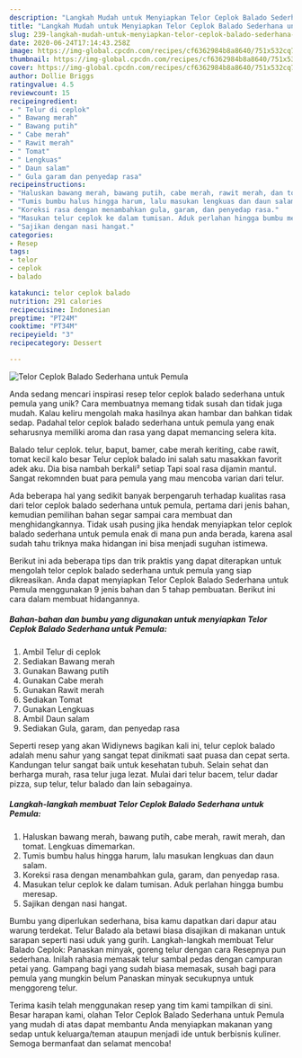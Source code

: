 ```yaml
---
description: "Langkah Mudah untuk Menyiapkan Telor Ceplok Balado Sederhana untuk Pemula, Lezat Sekali"
title: "Langkah Mudah untuk Menyiapkan Telor Ceplok Balado Sederhana untuk Pemula, Lezat Sekali"
slug: 239-langkah-mudah-untuk-menyiapkan-telor-ceplok-balado-sederhana-untuk-pemula-lezat-sekali
date: 2020-06-24T17:14:43.258Z
image: https://img-global.cpcdn.com/recipes/cf6362984b8a8640/751x532cq70/telor-ceplok-balado-sederhana-untuk-pemula-foto-resep-utama.jpg
thumbnail: https://img-global.cpcdn.com/recipes/cf6362984b8a8640/751x532cq70/telor-ceplok-balado-sederhana-untuk-pemula-foto-resep-utama.jpg
cover: https://img-global.cpcdn.com/recipes/cf6362984b8a8640/751x532cq70/telor-ceplok-balado-sederhana-untuk-pemula-foto-resep-utama.jpg
author: Dollie Briggs
ratingvalue: 4.5
reviewcount: 15
recipeingredient:
- " Telur di ceplok"
- " Bawang merah"
- " Bawang putih"
- " Cabe merah"
- " Rawit merah"
- " Tomat"
- " Lengkuas"
- " Daun salam"
- " Gula garam dan penyedap rasa"
recipeinstructions:
- "Haluskan bawang merah, bawang putih, cabe merah, rawit merah, dan tomat. Lengkuas dimemarkan."
- "Tumis bumbu halus hingga harum, lalu masukan lengkuas dan daun salam."
- "Koreksi rasa dengan menambahkan gula, garam, dan penyedap rasa."
- "Masukan telur ceplok ke dalam tumisan. Aduk perlahan hingga bumbu meresap."
- "Sajikan dengan nasi hangat."
categories:
- Resep
tags:
- telor
- ceplok
- balado

katakunci: telor ceplok balado 
nutrition: 291 calories
recipecuisine: Indonesian
preptime: "PT24M"
cooktime: "PT34M"
recipeyield: "3"
recipecategory: Dessert

---
```



![Telor Ceplok Balado Sederhana untuk Pemula](https://img-global.cpcdn.com/recipes/cf6362984b8a8640/751x532cq70/telor-ceplok-balado-sederhana-untuk-pemula-foto-resep-utama.jpg)

Anda sedang mencari inspirasi resep telor ceplok balado sederhana untuk pemula yang unik? Cara membuatnya memang tidak susah dan tidak juga mudah. Kalau keliru mengolah maka hasilnya akan hambar dan bahkan tidak sedap. Padahal telor ceplok balado sederhana untuk pemula yang enak seharusnya memiliki aroma dan rasa yang dapat memancing selera kita.

Balado telur ceplok. telur, baput, bamer, cabe merah keriting, cabe rawit, tomat kecil kalo besar Telur ceplok balado ini salah satu masakkan favorit adek aku. Dia bisa nambah berkali² setiap Tapi soal rasa dijamin mantul. Sangat rekomnden buat para pemula yang mau mencoba varian dari telur.

Ada beberapa hal yang sedikit banyak berpengaruh terhadap kualitas rasa dari telor ceplok balado sederhana untuk pemula, pertama dari jenis bahan, kemudian pemilihan bahan segar sampai cara membuat dan menghidangkannya. Tidak usah pusing jika hendak menyiapkan telor ceplok balado sederhana untuk pemula enak di mana pun anda berada, karena asal sudah tahu triknya maka hidangan ini bisa menjadi suguhan istimewa.


Berikut ini ada beberapa tips dan trik praktis yang dapat diterapkan untuk mengolah telor ceplok balado sederhana untuk pemula yang siap dikreasikan. Anda dapat menyiapkan Telor Ceplok Balado Sederhana untuk Pemula menggunakan 9 jenis bahan dan 5 tahap pembuatan. Berikut ini cara dalam membuat hidangannya.

<!--inarticleads1-->

##### Bahan-bahan dan bumbu yang digunakan untuk menyiapkan Telor Ceplok Balado Sederhana untuk Pemula:

1. Ambil  Telur di ceplok
1. Sediakan  Bawang merah
1. Gunakan  Bawang putih
1. Gunakan  Cabe merah
1. Gunakan  Rawit merah
1. Sediakan  Tomat
1. Gunakan  Lengkuas
1. Ambil  Daun salam
1. Sediakan  Gula, garam, dan penyedap rasa


Seperti resep yang akan Widiynews bagikan kali ini, telur ceplok balado adalah menu sahur yang sangat tepat dinikmati saat puasa dan cepat serta. Kandungan telur sangat baik untuk kesehatan tubuh. Selain sehat dan berharga murah, rasa telur juga lezat. Mulai dari telur bacem, telur dadar pizza, sup telur, telur balado dan lain sebagainya. 

<!--inarticleads2-->

##### Langkah-langkah membuat Telor Ceplok Balado Sederhana untuk Pemula:

1. Haluskan bawang merah, bawang putih, cabe merah, rawit merah, dan tomat. Lengkuas dimemarkan.
1. Tumis bumbu halus hingga harum, lalu masukan lengkuas dan daun salam.
1. Koreksi rasa dengan menambahkan gula, garam, dan penyedap rasa.
1. Masukan telur ceplok ke dalam tumisan. Aduk perlahan hingga bumbu meresap.
1. Sajikan dengan nasi hangat.


Bumbu yang diperlukan sederhana, bisa kamu dapatkan dari dapur atau warung terdekat. Telur Balado ala betawi biasa disajikan di makanan untuk sarapan seperti nasi uduk yang gurih. Langkah-langkah membuat Telur Balado Ceplok: Panaskan minyak, goreng telur dengan cara Resepnya pun sederhana. Inilah rahasia memasak telur sambal pedas dengan campuran petai yang. Gampang bagi yang sudah biasa memasak, susah bagi para pemula yang mungkin belum Panaskan minyak secukupnya untuk menggoreng telur. 

Terima kasih telah menggunakan resep yang tim kami tampilkan di sini. Besar harapan kami, olahan Telor Ceplok Balado Sederhana untuk Pemula yang mudah di atas dapat membantu Anda menyiapkan makanan yang sedap untuk keluarga/teman ataupun menjadi ide untuk berbisnis kuliner. Semoga bermanfaat dan selamat mencoba!
